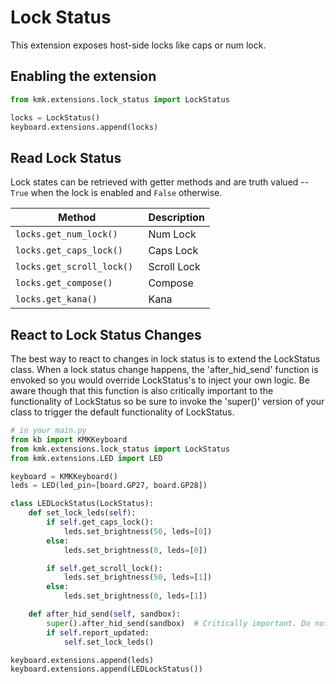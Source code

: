 # Lock Status
This extension exposes host-side locks like caps or num lock.

## Enabling the extension
```python
from kmk.extensions.lock_status import LockStatus

locks = LockStatus()
keyboard.extensions.append(locks)

```

## Read Lock Status
Lock states can be retrieved with getter methods and are truth valued -- `True`
when the lock is enabled and `False` otherwise.

|Method                    |Description |
|--------------------------|------------|
|`locks.get_num_lock() `   |Num Lock    |
|`locks.get_caps_lock() `  |Caps Lock   |
|`locks.get_scroll_lock() `|Scroll Lock |
|`locks.get_compose() `    |Compose     |
|`locks.get_kana() `       |Kana        |


## React to Lock Status Changes
The best way to react to changes in lock status is to extend
the LockStatus class. When a lock status change happens,
the 'after_hid_send' function is envoked so you would override
LockStatus's to inject your own logic. Be aware though that
this function is also critically important to the functionality
of LockStatus so be sure to invoke the 'super()' version of your
class to trigger the default functionality of LockStatus.

```python
# in your main.py
from kb import KMKKeyboard
from kmk.extensions.lock_status import LockStatus
from kmk.extensions.LED import LED

keyboard = KMKKeyboard()
leds = LED(led_pin=[board.GP27, board.GP28])

class LEDLockStatus(LockStatus):
    def set_lock_leds(self):
        if self.get_caps_lock():
            leds.set_brightness(50, leds=[0])
        else:
            leds.set_brightness(0, leds=[0])

        if self.get_scroll_lock():
            leds.set_brightness(50, leds=[1])
        else:
            leds.set_brightness(0, leds=[1])

    def after_hid_send(self, sandbox):
        super().after_hid_send(sandbox)  # Critically important. Do not forget
        if self.report_updated:
            self.set_lock_leds()

keyboard.extensions.append(leds)
keyboard.extensions.append(LEDLockStatus())
```